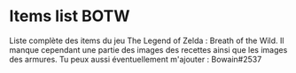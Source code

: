 # Items list BOTW
Liste complète des items du jeu The Legend of Zelda : Breath of the Wild.
Il manque cependant une partie des images des recettes ainsi que les images des armures.
Tu peux aussi éventuellement m'ajouter : Bowain#2537
